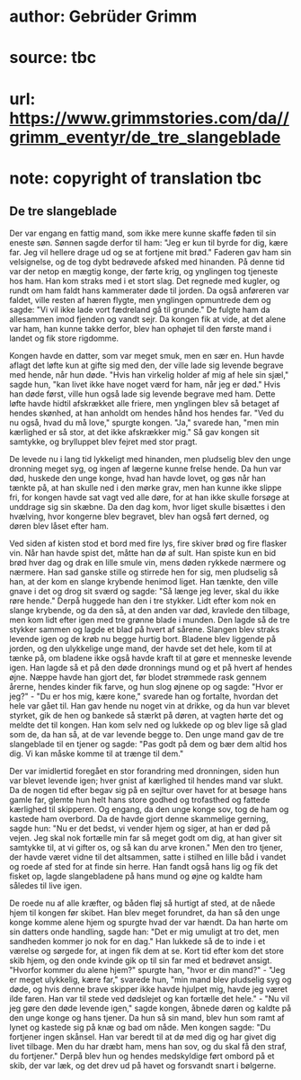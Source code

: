 # author: Gebrüder Grimm
# source: tbc
# url: https://www.grimmstories.com/da//grimm_eventyr/de_tre_slangeblade
# note: copyright of translation tbc

## De tre slangeblade 

Der var engang en fattig mand, som ikke mere kunne skaffe føden til sin
eneste søn. Sønnen sagde derfor til ham: "Jeg er kun til byrde for dig,
kære far. Jeg vil hellere drage ud og se at fortjene mit brød." Faderen
gav ham sin velsignelse, og de tog dybt bedrøvede afsked med hinanden.
På denne tid var der netop en mægtig konge, der førte krig, og ynglingen
tog tjeneste hos ham. Han kom straks med i et stort slag. Det regnede
med kugler, og rundt om ham faldt hans kammerater døde til jorden. Da
også anføreren var faldet, ville resten af hæren flygte, men ynglingen
opmuntrede dem og sagde: "Vi vil ikke lade vort fædreland gå til
grunde." De fulgte ham da allesammen imod fjenden og vandt sejr. Da
kongen fik at vide, at det alene var ham, han kunne takke derfor, blev
han ophøjet til den første mand i landet og fik store rigdomme.

Kongen havde en datter, som var meget smuk, men en sær en. Hun havde
aflagt det løfte kun at gifte sig med den, der ville lade sig levende
begrave med hende, når hun døde. "Hvis han virkelig holder af mig af
hele sin sjæl," sagde hun, "kan livet ikke have noget værd for ham,
når jeg er død." Hvis han døde først, ville hun også lade sig levende
begrave med ham. Dette løfte havde hidtil afskrækket alle friere, men
ynglingen blev så betaget af hendes skønhed, at han anholdt om hendes
hånd hos hendes far. "Ved du nu også, hvad du må love," spurgte
kongen. "Ja," svarede han, "men min kærlighed er så stor, at det ikke
afskrækker mig." Så gav kongen sit samtykke, og brylluppet blev fejret
med stor pragt.

De levede nu i lang tid lykkeligt med hinanden, men pludselig blev den
unge dronning meget syg, og ingen af lægerne kunne frelse hende. Da hun
var død, huskede den unge konge, hvad han havde lovet, og gøs når han
tænkte på, at han skulle ned i den mørke grav, men han kunne ikke slippe
fri, for kongen havde sat vagt ved alle døre, for at han ikke skulle
forsøge at unddrage sig sin skæbne. Da den dag kom, hvor liget skulle
bisættes i den hvælving, hvor kongerne blev begravet, blev han også ført
derned, og døren blev låset efter ham.

Ved siden af kisten stod et bord med fire lys, fire skiver brød og fire
flasker vin. Når han havde spist det, måtte han dø af sult. Han spiste
kun en bid brød hver dag og drak en lille smule vin, mens døden rykkede
nærmere og nærmere. Han sad ganske stille og stirrede hen for sig, men
pludselig så han, at der kom en slange krybende henimod liget. Han
tænkte, den ville gnave i det og drog sit sværd og sagde: "Så længe jeg
lever, skal du ikke røre hende." Derpå huggede han den i tre stykker.
Lidt efter kom nok en slange krybende, og da den så, at den anden var
død, kravlede den tilbage, men kom lidt efter igen med tre grønne blade
i munden. Den lagde så de tre stykker sammen og lagde et blad på hvert
af sårene. Slangen blev straks levende igen og de krøb nu begge hurtig
bort. Bladene blev liggende på jorden, og den ulykkelige unge mand, der
havde set det hele, kom til at tænke på, om bladene ikke også havde
kraft til at gøre et menneske levende igen. Han lagde så et på den døde
dronnings mund og et på hvert af hendes øjne. Næppe havde han gjort det,
før blodet strømmede rask gennem årerne, hendes kinder fik farve, og hun
slog øjnene op og sagde: "Hvor er jeg?" - "Du er hos mig, kære
kone," svarede han og fortalte, hvordan det hele var gået til. Han gav
hende nu noget vin at drikke, og da hun var blevet styrket, gik de hen
og bankede så stærkt på døren, at vagten hørte det og meldte det til
kongen. Han kom selv ned og lukkede op og blev lige så glad som de, da
han så, at de var levende begge to. Den unge mand gav de tre slangeblade
til en tjener og sagde: "Pas godt på dem og bær dem altid hos dig. Vi
kan måske komme til at trænge til dem."

Der var imidlertid foregået en stor forandring med dronningen, siden hun
var blevet levende igen; hver gnist af kærlighed til hendes mand var
slukt. Da de nogen tid efter begav sig på en sejltur over havet for at
besøge hans gamle far, glemte hun helt hans store godhed og trofasthed
og fattede kærlighed til skipperen. Og engang, da den unge konge sov,
tog de ham og kastede ham overbord. Da de havde gjort denne skammelige
gerning, sagde hun: "Nu er det bedst, vi vender hjem og siger, at han
er død på vejen. Jeg skal nok fortælle min far så meget godt om dig, at
han giver sit samtykke til, at vi gifter os, og så kan du arve kronen."
Men den tro tjener, der havde været vidne til det altsammen, satte i
stilhed en lille båd i vandet og roede af sted for at finde sin herre.
Han fandt også hans lig og fik det fisket op, lagde slangebladene på
hans mund og øjne og kaldte ham således til live igen.

De roede nu af alle kræfter, og båden fløj så hurtigt af sted, at de
nåede hjem til kongen før skibet. Han blev meget forundret, da han så
den unge konge komme alene hjem og spurgte hvad der var hændt. Da han
hørte om sin datters onde handling, sagde han: "Det er mig umuligt at
tro det, men sandheden kommer jo nok for en dag." Han lukkede så de to
inde i et værelse og sørgede for, at ingen fik dem at se. Kort tid efter
kom det store skib hjem, og den onde kvinde gik op til sin far med et
bedrøvet ansigt. "Hvorfor kommer du alene hjem?" spurgte han, "hvor
er din mand?" - "Jeg er meget ulykkelig, kære far," svarede hun,
"min mand blev pludselig syg og døde, og hvis denne brave skipper ikke
havde hjulpet mig, havde jeg været ilde faren. Han var til stede ved
dødslejet og kan fortælle det hele." - "Nu vil jeg gøre den døde
levende igen," sagde kongen, åbnede døren og kaldte på den unge konge
og hans tjener. Da hun så sin mand, blev hun som ramt af lynet og
kastede sig på knæ og bad om nåde. Men kongen sagde: "Du fortjener
ingen skånsel. Han var beredt til at dø med dig og har givet dig livet
tilbage. Men du har dræbt ham, mens han sov, og du skal få den straf, du
fortjener." Derpå blev hun og hendes medskyldige ført ombord på et
skib, der var læk, og det drev ud på havet og forsvandt snart i
bølgerne.
